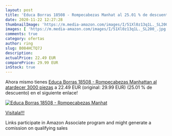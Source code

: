 ```yaml
---
layout: post
title: 'Educa Borras 18508 - Rompecabezas Manhat al 25.01 % de descuento'
date: 2020-11-22 12:27:28
thumbnailImage: 'https://m.media-amazon.com/images/I/51Xl0z13q1L._SL200_.jpg'
images: [ 'https://m.media-amazon.com/images/I/51Xl0z13q1L._SL200_.jpg' ]
comments: true
category: ofertas
author: ring
slug: B084HCTQ7J
description:
actualPrice: 22.49 EUR
comparePrice: 29.99 EUR
inStock: true
---
```


Ahora mismo tienes [Educa Borras 18508 - Rompecabezas Manhattan al atardecer  3000 piezas](https://www.amazon.es/dp/B084HCTQ7J/?tag=tolees-21) a 22.49 EUR (original: 29.99 EUR) (25.01 %  de descuento) en el siguiente enlace!

[![Educa Borras 18508 - Rompecabezas Manhat](https://m.media-amazon.com/images/I/51Xl0z13q1L._SL200_.jpg)](https://www.amazon.es/dp/B084HCTQ7J/?tag=tolees-21)

[Visítala!!!](https://www.amazon.es/dp/B084HCTQ7J/?tag=tolees-21)

Links participate in Amazon Associate program and might generate a comission on qualifying sales

